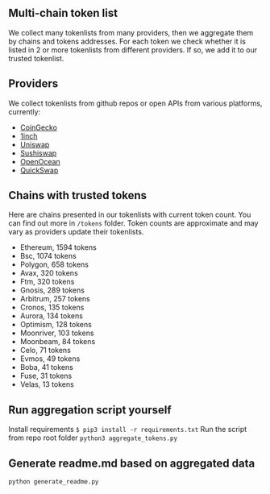 
## Multi-chain token list 
We collect many tokenlists from many providers, then we aggregate them by chains and tokens addresses. 
For each token we check whether it is listed in 2 or more tokenlists from different providers. If so, 
we add it to our trusted tokenlist.

## Providers
We collect tokenlists from github repos or open APIs from various platforms, currently:
- [CoinGecko](https://www.coingecko.com/)
- [1inch](https://app.1inch.io/)
- [Uniswap](https://uniswap.org/)
- [Sushiswap](https://www.sushi.com/)
- [OpenOcean](https://openocean.finance/)
- [QuickSwap](https://quickswap.exchange/#/swap)

## Chains with trusted tokens
Here are chains presented in our tokenlists with current token count. You can find out more in `/tokens` folder.
Token counts are approximate and may vary as providers update their tokenlists.
- Ethereum, 1594 tokens
- Bsc, 1074 tokens
- Polygon, 658 tokens
- Avax, 320 tokens
- Ftm, 320 tokens
- Gnosis, 289 tokens
- Arbitrum, 257 tokens
- Cronos, 135 tokens
- Aurora, 134 tokens
- Optimism, 128 tokens
- Moonriver, 103 tokens
- Moonbeam, 84 tokens
- Celo, 71 tokens
- Evmos, 49 tokens
- Boba, 41 tokens
- Fuse, 31 tokens
- Velas, 13 tokens

## Run aggregation script yourself
Install requirements
```$ pip3 install -r requirements.txt```
Run the script from repo root folder
```python3 aggregate_tokens.py```
## Generate readme.md based on aggregated data
```bash
python generate_readme.py
```
